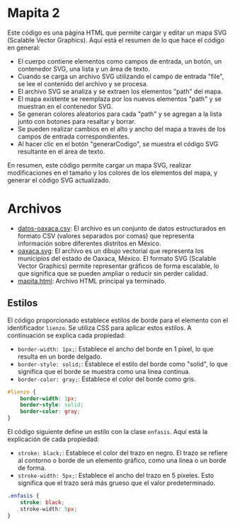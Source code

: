 # Mapita 2

Este código es una página HTML que permite cargar y editar un mapa SVG (Scalable Vector Graphics). Aquí está el resumen de lo que hace el código en general:

- El cuerpo contiene elementos como campos de entrada, un botón, un contenedor SVG, una lista y un área de texto.
- Cuando se carga un archivo SVG utilizando el campo de entrada "file", se lee el contenido del archivo y se procesa.
- El archivo SVG se analiza y se extraen los elementos "path" del mapa.
- El mapa existente se reemplaza por los nuevos elementos "path" y se muestran en el contenedor SVG.
- Se generan colores aleatorios para cada "path" y se agregan a la lista junto con botones para resaltar y borrar.
- Se pueden realizar cambios en el alto y ancho del mapa a través de los campos de entrada correspondientes.
- Al hacer clic en el botón "generarCodigo", se muestra el código SVG resultante en el área de texto.

En resumen, este código permite cargar un mapa SVG, realizar modificaciones en el tamaño y los colores de los elementos del mapa, y generar el código SVG actualizado.

# Archivos

- [datos-oaxaca.csv](https://raw.githubusercontent.com/operezcham90/dibujitos/main/datos-oaxaca.csv): El archivo es un conjunto de datos estructurados en formato CSV (valores separados por comas) que representa información sobre diferentes distritos en México.
- [oaxaca.svg](https://raw.githubusercontent.com/operezcham90/dibujitos/main/oaxaca.svg): El archivo es un dibujo vectorial que representa los municipios del estado de Oaxaca, México. El formato SVG (Scalable Vector Graphics) permite representar gráficos de forma escalable, lo que significa que se pueden ampliar o reducir sin perder calidad.
- [mapita.html](https://github.com/operezcham90/dibujitos/blob/main/mapita.html): Archivo HTML principal ya terminado.

## Estilos

El código proporcionado establece estilos de borde para el elemento con el identificador `lienzo`. Se utiliza CSS para aplicar estos estilos. A continuación se explica cada propiedad:

- `border-width: 1px;`: Establece el ancho del borde en 1 píxel, lo que resulta en un borde delgado.
- `border-style: solid;`: Establece el estilo del borde como "solid", lo que significa que el borde se muestra como una línea continua.
- `border-color: gray;`: Establece el color del borde como gris.

```css
#lienzo {
    border-width: 1px;
    border-style: solid;
    border-color: gray;
}
```

El código siguiente define un estilo con la clase `enfasis`. Aquí está la explicación de cada propiedad:

- `stroke: black;`: Establece el color del trazo en negro. El trazo se refiere al contorno o borde de un elemento gráfico, como una línea o un borde de forma.
- `stroke-width: 5px;`: Establece el ancho del trazo en 5 píxeles. Esto significa que el trazo será más grueso que el valor predeterminado.

```css
.enfasis {
    stroke: black;
    stroke-width: 5px;
}
```